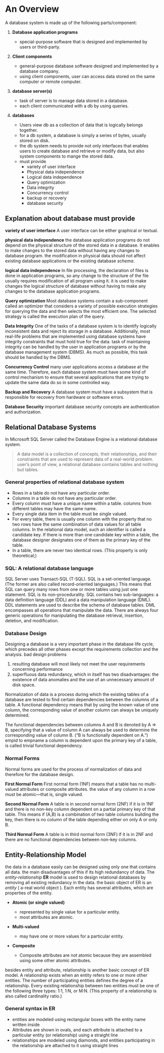# An Overview

A database system is made up of the following parts/component:

1. **Database application programs**

    - special-purpose software that is designed and implemented by users or third-party.

2. **Client components**

    - general-purpose database software designed and implemented by a database company.
    - using client components, user can access data stored on the same computer or remote computer.

3. **database server(s)**

    - task of server is to manage data stored in a database.
    - each client communicated with a db by using queries.

4. **databases**

    - Users view db as a collection of data that is logically belongs together.
    - for a db system, a database is simply a series of bytes, usually stored on disk.
    - the db system needs to provide not only interfaces that enables users to create database and retrieve or modify data, but also system components to mange the stored data.
    - must provide
        - variety of user interface
        - Physical data independence
        - Logical data independence
        - Query optimization
        - Data integrity
        - Concurrency control
        - backup or recovery
        - database security

## Explanation about database must provide

**variety of user interface**
A user interface can be either graphical or textual.

**physical data independence**
the database application programs do not depend on the physical structure of the stored data in a database. It enables to make changes to the stored data without having any changes to database program. the modification in physical data should not affect existing database applications or the existing database *schema*.

**logical data independence**
In file processing, the declaration of files is done in application programs, so any change to the structure of the file usually requires modification of all program using it. it is used to make changes the logical structure of database without having to  make any changes to the database application programs.

**Query optimization**
Most database systems contain a sub-component called an optimizer that considers a variety of possible execution strategies for querying the data and then selects the most efficient one. The selected strategy is called the execution plan of the query.

**Data Integrity**
One of the tasks of a database system is to identify logically inconsistent data and reject its storage in a database. Additionally, most real-life problems that are implemented using database systems have integrity constraints that must hold true for the data. task of maintaining integrity can be handled by the user in application programs or by the database management system (DBMS). As much as possible, this task should be handled by the DBMS.

**Concurrency Control**
many user applications access a database at the same time. Therefore, each database system must have some kind of control mechanism to ensure that several applications that are trying to update the same data do so in some controlled way.

**Backup and Recovery**
A database system must have a subsystem that is responsible for recovery from hardware or software errors.

**Database Security**
important database security concepts are authentication and authorization.

## Relational Database Systems

In Microsoft SQL Server called the Database Engine is a relational database system.
> A data model is a collection of concepts, their relationships, and their constraints that are used to represent data of a real-world problem.
user’s point of view, a relational database contains tables and nothing but tables.

### General properties of relational database system

- Rows in a table do not have any particular order.
- Columns in a table do not have any particular order.
- Every column must have a unique name within a table. columns from different tables may have the same name.
- Every single data item in the table must be single valued.
- For every table, there is usually one column with the property that no two rows have the same combination of data values for all table columns. In the relational data model, such an identifier is called a candidate key. If there is more than one candidate key within a table, the database designer designates one of them as the primary key of the table.
- In a table, there are never two identical rows. (This property is only theoretical;)

### SQL: A relational database language

SQL Server uses Transact-SQL (T-SQL). SQL is a set-oriented language. (The former are also called record-oriented languages.) This means that SQL can query many rows from one or more tables using just one statement.  SQL is its non-procedurality.
SQL contains two sub-languages: a data definition language (DDL) and a data manipulation language (DML). DDL statements are used to describe the schema of database tables.  DML encompasses all operations that manipulate the data.
There are always four generic operations for manipulating the database retrieval, insertion, deletion, and modification.

### Database Design

Designing a database is a very important phase in the database life cycle, which precedes all other phases except the requirements collection and the analysis.
bad design problems

1. resulting database will most likely not meet the user requirements concerning performance
2. superfluous data redundancy, which in itself has two disadvantages: the existence of data anomalies and the use of an unnecessary amount of disk space.

Normalization of data is a process during which the existing tables of a database are tested to find certain dependencies between the columns of a table.  A functional dependency means that by using the known value of  one column, the corresponding value of another column can always be uniquely determined.

The functional dependencies between columns A and B
is denoted by A ⇒ B, specifying that a value of column A can always be used to determine the corresponding value of column B. (“B is functionally dependent on A.”) empid to empname
a column is dependent upon the primary key of a table, is called trivial functional dependency.

### Normal Forms

Normal forms are used for the process of normalization of data and therefore for the database design.

**First Normal Form**
First normal form (1NF) means that a table has no multi-valued attributes or composite attributes.  the value of any column in a row must be atomic—that is, single valued.

**Second Normal Form**
A table is in second normal form (2NF) if it is in 1NF and there is no non-key column dependent on a partial primary key of that table. This means if (A,B) is a combination of two table columns building the key, then there is no column of the table depending either on only A or only B.

**Third Normal Form**
A table is in third normal form (3NF) if it is in 2NF and there are no functional dependencies between non-key columns.

## Entity-Relationship Model

the data in a database easily can be designed using only one that contains all data. the main disadvantages of this if its high redundancy of data.
The *entity-relationship* **ER** model is used to design relational databases by removing all existing redundancy in the data. the basic object of ER is an *entity* ( a-real world object ). Each entity has several attributes, which are properties of the entity.

- **Atomic (or single valued)**
  - represented by single value for a particular entity.
  - most attributes are atomic.

- **Multi-valued**
  - may have one or more values for a particular entity.

- **Composite**
  - Composite attributes are not atomic because they are assembled using some other atomic attributes.

besides entity and attribute, relationship is another basic concept of ER model.
A relationship exists when an entity refers to one or more other entities. The number of participating entities defines the degree of a relationship.
Every existing relationship between two entities must be one of the following three types: 1:1, 1:N, or M:N. (This property of a relationship is also called cardinality ratio.)

### General syntax in ER

- entities are modeled using rectangular boxes with the entity name written inside
- Attributes are shown in ovals, and each attribute is attached to a particular entity (or relationship) using a straight line
- relationships are modeled using diamonds, and entities participating in the relationship are attached to it using straight lines
